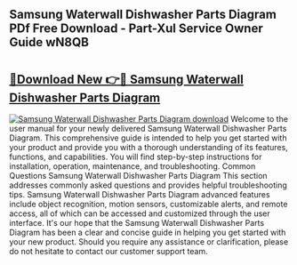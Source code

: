 ## Samsung Waterwall Dishwasher Parts Diagram PDf Free Download - Part-Xul Service Owner Guide wN8QB

# <h2><a href="http://dfncec.blite.top/?on=Samsung+Waterwall+Dishwasher+Parts+Diagram">🔗Download New 👉🔴 Samsung Waterwall Dishwasher Parts Diagram</a></h2>

[![Samsung Waterwall Dishwasher Parts Diagram download](https://i.imgur.com/lujVjoI.png)](http://dfncec.blite.top/?on=Samsung+Waterwall+Dishwasher+Parts+Diagram)
Welcome to the user manual for your newly delivered Samsung Waterwall Dishwasher Parts Diagram. This comprehensive guide is intended to help you get started with your product and provide you with a thorough understanding of its features, functions, and capabilities. You will find step-by-step instructions for installation, operation, maintenance, and troubleshooting. Common Questions Samsung Waterwall Dishwasher Parts Diagram This section addresses commonly asked questions and provides helpful troubleshooting tips. Samsung Waterwall Dishwasher Parts Diagram advanced features include object recognition, motion sensors, customizable alerts, and remote access, all of which can be accessed and customized through the user interface. It's our hope that the Samsung Waterwall Dishwasher Parts Diagram has been a clear and concise guide in helping you get started with your new product. Should you require any assistance or clarification, please do not hesitate to contact our customer support team.
